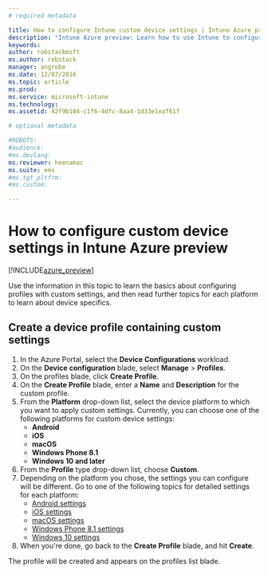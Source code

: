 ```yaml
---
# required metadata

title: How to configure Intune custom device settings | Intune Azure preview | Microsoft Docs
description: "Intune Azure preview: Learn how to use Intune to configure custom settings on devices you manage."
keywords:
author: robstackmsft
ms.author: robstack
manager: angrobe
ms.date: 12/07/2016
ms.topic: article
ms.prod:
ms.service: microsoft-intune
ms.technology:
ms.assetid: 42f9b104-c1f6-4dfc-8aa4-1d33e1eaf61f

# optional metadata

#ROBOTS:
#audience:
#ms.devlang:
ms.reviewer: heenamac
ms.suite: ems
#ms.tgt_pltfrm:
#ms.custom:

---
```


# How to configure custom device settings in Intune Azure preview

[!INCLUDE[azure_preview](../includes/azure_preview.md)]

Use the information in this topic to learn the basics about configuring profiles with custom settings, and then read further topics for each platform to learn about device specifics.

## Create a device profile containing custom settings

1. In the Azure Portal, select the **Device Configurations** workload.
2. On the **Device configuration** blade, select **Manage** > **Profiles**.
3. On the profiles blade, click **Create Profile**.
4. On the **Create Profile** blade, enter a **Name** and **Description** for the custom profile.
5. From the **Platform** drop-down list, select the device platform to which you want to apply custom settings. Currently, you can choose one of the following platforms for custom device settings:
	- **Android**
	- **iOS**
	- **macOS**
	- **Windows Phone 8.1**
	- **Windows 10 and later**
6. From the **Profile** type drop-down list, choose **Custom**.
7. Depending on the platform you chose, the settings you can configure will be different. Go to one of the following topics for detailed settings for each platform:
	- [Android settings](custom-for-android.md)
	- [iOS settings](custom-for-ios.md)
	- [macOS settings](custom-for-macos.md)
	- [Windows Phone 8.1 settings](custom-for-windows-phone-8-1.md)
	- [Windows 10 settings](custom-for-windows-10.md)
8. When you're done, go back to the **Create Profile** blade, and hit **Create**.

The profile will be created and appears on the profiles list blade.
